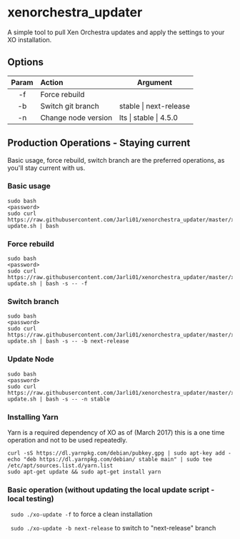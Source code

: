 # xenorchestra_updater

A simple tool to pull Xen Orchestra updates and apply the settings to your XO installation.


## Options

| Param | Action           | Argument  |
|:-----:|:----------------|------|
|  -f   | Force rebuild |
|  -b   | Switch git branch | stable \| next-release    |
|  -n   | Change node version  | lts \| stable \| 4.5.0      |

## Production Operations - Staying current
Basic usage, force rebuild, switch branch are the preferred operations, as you'll stay current with us. 

### Basic usage
```
sudo bash
<password>
sudo curl https://raw.githubusercontent.com/Jarli01/xenorchestra_updater/master/xo-update.sh | bash
```

### Force rebuild
```
sudo bash
<password>
sudo curl https://raw.githubusercontent.com/Jarli01/xenorchestra_updater/master/xo-update.sh | bash -s -- -f 
```

### Switch branch
```
sudo bash
<password>
sudo curl https://raw.githubusercontent.com/Jarli01/xenorchestra_updater/master/xo-update.sh | bash -s -- -b next-release
```

### Update Node
```
sudo bash
<password>
sudo curl https://raw.githubusercontent.com/Jarli01/xenorchestra_updater/master/xo-update.sh | bash -s -- -n stable
```

### Installing Yarn
Yarn is a required dependency of XO as of (March 2017) this is a one time operation and not to be used repeatedly. 
```
curl -sS https://dl.yarnpkg.com/debian/pubkey.gpg | sudo apt-key add - 
echo "deb https://dl.yarnpkg.com/debian/ stable main" | sudo tee /etc/apt/sources.list.d/yarn.list
sudo apt-get update && sudo apt-get install yarn
```

### Basic operation (without updating the local update script - local testing)

``` sudo ./xo-update -f``` to force a clean installation

``` sudo ./xo-update -b next-release```  to switch to "next-release" branch 
